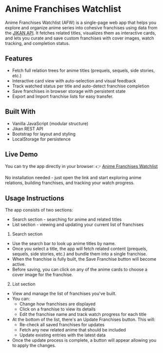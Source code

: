 # Anime Franchises Watchlist
Anime Franchises Watchlist (AFW) is a single-page web app that helps you explore and organize anime series into cohesive franchises using data from the [JIKAN API](https://jikan.moe/). It fetches related titles, visualizes them as interactive cards, and lets you curate and save custom franchises with cover images, watch tracking, and completion status.

## Features
- Fetch full relation trees for anime titles (prequels, sequels, side stories, etc.)
- Interactive card view with auto-selection and visual feedback
- Track watched status per title and auto-detect franchise completion
- Save franchises in browser storage with persistent state
- Export and Import franchise lists for easy transfer.

## Built With
- Vanilla JavaScript (modular structure)
- Jikan REST API
- Bootstrap for layout and styling
- LocalStorage for persistence

## Live Demo
You can try the app directly in your browser:
👉 [Anime Franchises Watchlist](https://labrat142.github.io/AFW/)

No installation needed - just open the link and start exploring anime relations, building franchises, and tracking your watch progress.

## Usage Instructions
The app consists of two sections:
- Search section - searching for anime and related titles
- List section - viewing and updating your current list of franchises

1. Search section
- Use the search bar to look up anime titles by name.
- Once you select a title, the app will fetch related content (prequels, sequels, side stories, etc.) and bundle them into a single franchise.
- When the franchise is fully built, the Save Franchise button will become active.
- Before saving, you can click on any of the anime cards to choose a cover image for the franchise.

2. List section
- View and manage the list of franchises you've built. 
- You can:
	- Change how franchises are displayed
	- Click on a franchise to view its details
	- Edit the franchise name and track watch progress for each title
- At the bottom of the list, there's an Update Franchises button. This will:
	- Re-check all saved franchises for updates
	- Fetch any new related anime that should be included
	- Update existing entries with the latest data
- Once the update process is complete, a button will appear allowing you to apply the changes.
